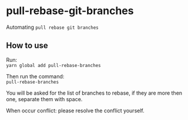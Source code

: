 # pull-rebase-git-branches

Automating `pull rebase git branches`

## How to use

<p>Run:<br />
<code>yarn global add pull-rebase-branches</code>
<p>
<p>Then run the command:<br />
<code>pull-rebase-branches</code></p>
<p>You will be asked for the list of branches to rebase, if they are more then one, separate them with space.</p>

<p>When occur conflict: please resolve the conflict yourself.</p>
